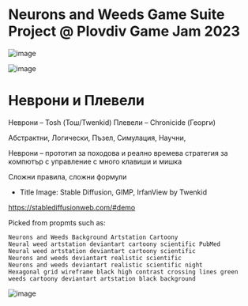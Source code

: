 # Neurons and Weeds Game Suite Project @ Plovdiv Game Jam 2023

![image](https://github.com/Twenkid/PlovdivGameJam2023-Neurons-And-Weeds/blob/main/Slides/Neurons-and-Weeds-Logo.png)

![image](https://user-images.githubusercontent.com/23367640/216789026-f65c042c-582b-4841-b988-36a48181f53b.png)

# Неврони и Плевели

Неврони – Tosh (Тош/Twenkid)
Плевели – Chronicide (Георги)

Абстрактни, Логически, Пъзел, Симулация, Научни,

Неврони – прототип за походова и реално времева стратегия за компютър с управление с много клавиши и мишка

Сложни правила, сложни формули


* Title Image: Stable Diffusion, GIMP, IrfanView by Twenkid

https://stablediffusionweb.com/#demo

Picked from propmts such as:
```
Neurons and Weeds Background Artstation Cartoony
Neural weed artstation deviantart cartoony scientific PubMed
Neural weed artstation deviantart cartoony scientific
Neurons and weeds deviantart realistic scientific
Neurons and weeds deviantart realistic scientific night
Hexagonal grid wireframe black high contrast crossing lines green
weeds cartoony deviantart artstation black background
```

![image](https://user-images.githubusercontent.com/23367640/216789510-8ebfa7f2-db12-43d8-a82d-86d964b68044.png)
